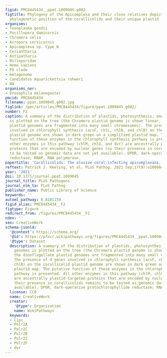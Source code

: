 ```yaml
---
figid: PMC8445434__ppat.1009845.g002
figtitle: Phylogeny of the Apicomplexa and their close relatives depicting the putative
  phylogenetic position of the corallicolids and their unique plastid
organisms:
- Toxoplasma gondii
- Pocillopora damicornis
- Chromera velia
- Acropora cervicornis
- Apicomplexa sp. type N
- Ceriantharia
- Antipatharia
- Milleporidae
- Homo sapiens
- PX clade
- metagenome
- Candidatus Aquarickettsia rohweri
- NA
organisms_ner:
- Drosophila melanogaster
pmcid: PMC8445434
filename: ppat.1009845.g002.jpg
figlink: /pmc/articles/PMC8445434/figure/ppat.1009845.g002/
number: F2
caption: A summary of the distribution of plastids, photosynthesis, and plastid genomes
  is plotted on the tree (the Chromera plastid genome is shown linear, and the dinoflagellate
  plastid genomes are fragmented into many small chromosomes). The presence of 4 genes
  involved in chlorophyll synthesis (acsF, chlL, chlN, and chlB) on the corallicolid
  plastid genome are shown in dark green on a simplified plastid map. The putative
  function of these enzymes in the chlorophyll synthesis pathway is presented. All
  other enzymes in this pathway (chlM, chlG, and dvr) are ancestrally plastid-targeted
  proteins that are encoded by nuclear genes (so their presence in corallicolids remains
  to be tested as genomic data are not yet available). DPOR, dark-operative protochlorophyllide
  reductase; RNAP, RNA polymerase.
papertitle: 'Corallicolids: The elusive coral-infecting apicomplexans.'
reftext: Patrick J. Keeling, et al. PLoS Pathog. 2021 Sep;17(9):e1009845.
year: '2021'
doi: 10.1371/journal.ppat.1009845
journal_title: PLoS Pathogens
journal_nlm_ta: PLoS Pathog
publisher_name: Public Library of Science
keywords: ''
automl_pathway: 0.8101159
figid_alias: PMC8445434__F2
figtype: Figure
redirect_from: /figures/PMC8445434__F2
ndex: ''
seo: CreativeWork
schema-jsonld:
  '@context': https://schema.org/
  '@id': https://pfocr.wikipathways.org/figures/PMC8445434__ppat.1009845.g002.html
  '@type': Dataset
  description: A summary of the distribution of plastids, photosynthesis, and plastid
    genomes is plotted on the tree (the Chromera plastid genome is shown linear, and
    the dinoflagellate plastid genomes are fragmented into many small chromosomes).
    The presence of 4 genes involved in chlorophyll synthesis (acsF, chlL, chlN, and
    chlB) on the corallicolid plastid genome are shown in dark green on a simplified
    plastid map. The putative function of these enzymes in the chlorophyll synthesis
    pathway is presented. All other enzymes in this pathway (chlM, chlG, and dvr)
    are ancestrally plastid-targeted proteins that are encoded by nuclear genes (so
    their presence in corallicolids remains to be tested as genomic data are not yet
    available). DPOR, dark-operative protochlorophyllide reductase; RNAP, RNA polymerase.
  license: CC0
  name: CreativeWork
  creator:
    '@type': Organization
    name: WikiPathways
  keywords:
  - Cipc
  - Polr2A
  - Polr2C
  - Polr2B
  - Polr2I
  - Polr2F
  - dvr
---
```

